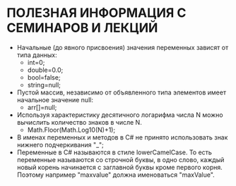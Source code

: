 # ПОЛЕЗНАЯ ИНФОРМАЦИЯ С СЕМИНАРОВ И ЛЕКЦИЙ

- Начальные (до явного присвоения) значения переменных зависят от типа данных:
  - int=0;
  - double=0.0;
  - bool=false;
  - string=null;
- Пустой массив, независимо от объявленного типа элементов имеет начальное значение null:
  - arr[]=null;
- Используя характеристику десятичного логарифма числа N можно вычислить количество знаков в числе N. 
  - Math.Floor(Math.Log10(N)+1);
- В именах переменных и методов в C# не принято использовать знак нижнего подчеркивания "_";
- Переменные в C# называются в стиле lowerCamelCase. То есть переменные называются со строчной буквы, в одно слово, каждый новый корень начинается с заглавной буквы кроме первого корня. Поэтому например "maxvalue" должна именоваться "maxValue".